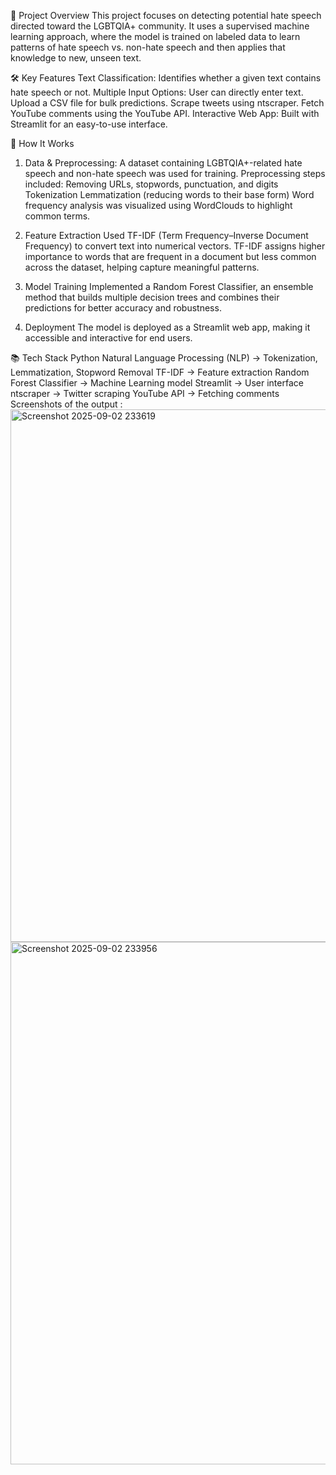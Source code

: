 🚀 Project Overview
This project focuses on detecting potential hate speech directed toward the LGBTQIA+ community. It uses a supervised machine learning approach, where the model is trained on labeled data to learn patterns of hate speech vs. non-hate speech and then applies that knowledge to new, unseen text.

🛠️ Key Features
Text Classification: Identifies whether a given text contains hate speech or not.
Multiple Input Options:
User can directly enter text.
Upload a CSV file for bulk predictions.
Scrape tweets using ntscraper.
Fetch YouTube comments using the YouTube API.
Interactive Web App: Built with Streamlit for an easy-to-use interface.

🔎 How It Works
1. Data & Preprocessing:
A dataset containing LGBTQIA+-related hate speech and non-hate speech was used for training.
Preprocessing steps included:
Removing URLs, stopwords, punctuation, and digits
Tokenization
Lemmatization (reducing words to their base form)
Word frequency analysis was visualized using WordClouds to highlight common terms.

2. Feature Extraction
Used TF-IDF (Term Frequency–Inverse Document Frequency) to convert text into numerical vectors.
TF-IDF assigns higher importance to words that are frequent in a document but less common across the dataset, helping capture meaningful patterns.

3. Model Training
Implemented a Random Forest Classifier, an ensemble method that builds multiple decision trees and combines their predictions for better accuracy and robustness.

4. Deployment
The model is deployed as a Streamlit web app, making it accessible and interactive for end users.

📚 Tech Stack
Python
Natural Language Processing (NLP) → Tokenization, Lemmatization, Stopword Removal
TF-IDF → Feature extraction
Random Forest Classifier → Machine Learning model
Streamlit → User interface
ntscraper → Twitter scraping
YouTube API → Fetching comments
Screenshots of the output :
<img width="1683" height="852" alt="Screenshot 2025-09-02 233619" src="https://github.com/user-attachments/assets/bcf7a85d-a8b6-4b77-b5b1-552b7ac28c50" />
<img width="1732" height="836" alt="Screenshot 2025-09-02 233956" src="https://github.com/user-attachments/assets/c55edbc0-3d0e-488f-9507-8a73cffd3fed" />


